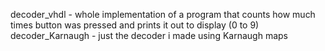 decoder_vhdl - whole implementation of a program that counts how much times button was pressed and prints it out to display (0 to 9)    
decoder_Karnaugh - just the decoder i made using Karnaugh maps
